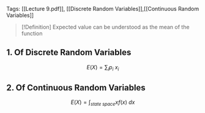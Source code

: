 Tags: [[Lecture 9.pdf]], [[Discrete Random Variables]],[[Continuous Random Variables]]

> [!Definition]
> Expected value can be understood as the mean of the function 
>
## 1. Of Discrete Random Variables

$$E(X)=\displaystyle\sum_{i} p_{i} \ x_{i}$$
## 2. Of Continuous Random Variables

$$E(X)=\int_{state\;space}x f(x)\ dx$$
